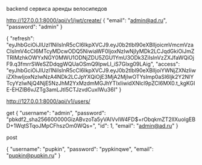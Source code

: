 backend сервиса аренды велосипедов



http://127.0.0.1:8000/api/v1/jwt/create/
{
  "email": "admin@ad.ru",
  "password": "admin"
}

{
    "refresh": "eyJhbGciOiJIUzI1NiIsInR5cCI6IkpXVCJ9.eyJ0b2tlbl90eXBlIjoicmVmcmVzaCIsImV4cCI6MTcyMDcwODQ5NiwiaWF0IjoxNzIwNjIyMDk2LCJqdGkiOiJmZTRlMzhkOWYxNGY0MWU1ODNjZDU5ZGU1YmU3ODk3ZiIsInVzZXJfaWQiOjF9.q3fmrrSWeSZDdqgWQUaOSmQ9lpwLI_iS7Glxg09LAig",
    "access": "eyJhbGciOiJIUzI1NiIsInR5cCI6IkpXVCJ9.eyJ0b2tlbl90eXBlIjoiYWNjZXNzIiwiZXhwIjoxNzIwNzA4NDk2LCJpYXQiOjE3MjA2MjIwOTYsImp0aSI6Ijk2Y2NlYTcyYzIwNjQ4NjE5NzJhM2YxMzdmMGJhYTIxIiwidXNlcl9pZCI6MX0.t_kgKGIE-EHZIB6vJZTg3amLJtI5CTJzvdCuxIWu36I"
}




http://127.0.0.1:8000/api/v1/users/

get 
{
    "username": "admin",
    "password": "pbkdf2_sha256$600000$GizABvzoTa5yVAIVvIW4FD$+rObqkmZT2lIXuolgEBD+1WqtSTqoJMpCFhszOm0WQs=",
    "id": 1,
    "email": "admin@ad.ru"
}


post

{
    "username": "pupkin",
    "password": "pypkinqwe",
    "email": "pupkin@pupkin.ru"
}
